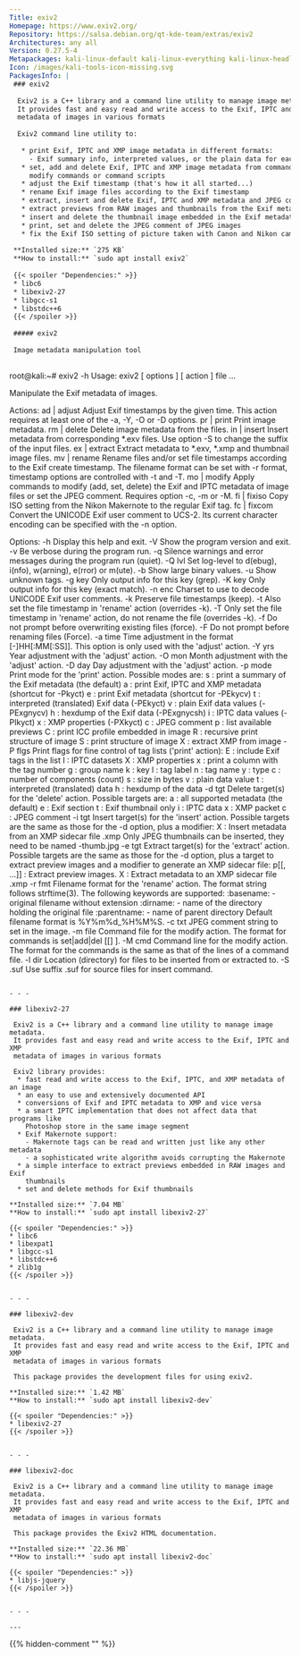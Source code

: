 ```yaml
---
Title: exiv2
Homepage: https://www.exiv2.org/
Repository: https://salsa.debian.org/qt-kde-team/extras/exiv2
Architectures: any all
Version: 0.27.5-4
Metapackages: kali-linux-default kali-linux-everything kali-linux-headless kali-linux-large kali-tools-forensics 
Icon: /images/kali-tools-icon-missing.svg
PackagesInfo: |
 ### exiv2
 
  Exiv2 is a C++ library and a command line utility to manage image metadata.
  It provides fast and easy read and write access to the Exif, IPTC and XMP
  metadata of images in various formats
   
  Exiv2 command line utility to:
   
   * print Exif, IPTC and XMP image metadata in different formats:
     - Exif summary info, interpreted values, or the plain data for each tag
   * set, add and delete Exif, IPTC and XMP image metadata from command line
     modify commands or command scripts
   * adjust the Exif timestamp (that's how it all started...)
   * rename Exif image files according to the Exif timestamp
   * extract, insert and delete Exif, IPTC and XMP metadata and JPEG comments
   * extract previews from RAW images and thumbnails from the Exif metadata
   * insert and delete the thumbnail image embedded in the Exif metadata
   * print, set and delete the JPEG comment of JPEG images
   * fix the Exif ISO setting of picture taken with Canon and Nikon cameras
 
 **Installed size:** `275 KB`  
 **How to install:** `sudo apt install exiv2`  
 
 {{< spoiler "Dependencies:" >}}
 * libc6 
 * libexiv2-27 
 * libgcc-s1 
 * libstdc++6 
 {{< /spoiler >}}
 
 ##### exiv2
 
 Image metadata manipulation tool
 
 ```
 root@kali:~# exiv2 -h
 Usage: exiv2 [ options ] [ action ] file ...
 
 Manipulate the Exif metadata of images.
 
 Actions:
   ad | adjust   Adjust Exif timestamps by the given time. This action
                 requires at least one of the -a, -Y, -O or -D options.
   pr | print    Print image metadata.
   rm | delete   Delete image metadata from the files.
   in | insert   Insert metadata from corresponding *.exv files.
                 Use option -S to change the suffix of the input files.
   ex | extract  Extract metadata to *.exv, *.xmp and thumbnail image files.
   mv | rename   Rename files and/or set file timestamps according to the
                 Exif create timestamp. The filename format can be set with
                 -r format, timestamp options are controlled with -t and -T.
   mo | modify   Apply commands to modify (add, set, delete) the Exif and
                 IPTC metadata of image files or set the JPEG comment.
                 Requires option -c, -m or -M.
   fi | fixiso   Copy ISO setting from the Nikon Makernote to the regular
                 Exif tag.
   fc | fixcom   Convert the UNICODE Exif user comment to UCS-2. Its current
                 character encoding can be specified with the -n option.
 
 Options:
    -h      Display this help and exit.
    -V      Show the program version and exit.
    -v      Be verbose during the program run.
    -q      Silence warnings and error messages during the program run (quiet).
    -Q lvl  Set log-level to d(ebug), i(nfo), w(arning), e(rror) or m(ute).
    -b      Show large binary values.
    -u      Show unknown tags.
    -g key  Only output info for this key (grep).
    -K key  Only output info for this key (exact match).
    -n enc  Charset to use to decode UNICODE Exif user comments.
    -k      Preserve file timestamps (keep).
    -t      Also set the file timestamp in 'rename' action (overrides -k).
    -T      Only set the file timestamp in 'rename' action, do not rename
            the file (overrides -k).
    -f      Do not prompt before overwriting existing files (force).
    -F      Do not prompt before renaming files (Force).
    -a time Time adjustment in the format [-]HH[:MM[:SS]]. This option
            is only used with the 'adjust' action.
    -Y yrs  Year adjustment with the 'adjust' action.
    -O mon  Month adjustment with the 'adjust' action.
    -D day  Day adjustment with the 'adjust' action.
    -p mode Print mode for the 'print' action. Possible modes are:
              s : print a summary of the Exif metadata (the default)
              a : print Exif, IPTC and XMP metadata (shortcut for -Pkyct)
              e : print Exif metadata (shortcut for -PEkycv)
              t : interpreted (translated) Exif data (-PEkyct)
              v : plain Exif data values (-PExgnycv)
              h : hexdump of the Exif data (-PExgnycsh)
              i : IPTC data values (-PIkyct)
              x : XMP properties (-PXkyct)
              c : JPEG comment
              p : list available previews
              C : print ICC profile embedded in image
              R : recursive print structure of image
              S : print structure of image
              X : extract XMP from image
    -P flgs Print flags for fine control of tag lists ('print' action):
              E : include Exif tags in the list
              I : IPTC datasets
              X : XMP properties
              x : print a column with the tag number
              g : group name
              k : key
              l : tag label
              n : tag name
              y : type
              c : number of components (count)
              s : size in bytes
              v : plain data value
              t : interpreted (translated) data
              h : hexdump of the data
    -d tgt  Delete target(s) for the 'delete' action. Possible targets are:
              a : all supported metadata (the default)
              e : Exif section
              t : Exif thumbnail only
              i : IPTC data
              x : XMP packet
              c : JPEG comment
    -i tgt  Insert target(s) for the 'insert' action. Possible targets are
            the same as those for the -d option, plus a modifier:
              X : Insert metadata from an XMP sidecar file <file>.xmp
            Only JPEG thumbnails can be inserted, they need to be named
            <file>-thumb.jpg
    -e tgt  Extract target(s) for the 'extract' action. Possible targets
            are the same as those for the -d option, plus a target to extract
            preview images and a modifier to generate an XMP sidecar file:
              p[<n>[,<m> ...]] : Extract preview images.
              X : Extract metadata to an XMP sidecar file <file>.xmp
    -r fmt  Filename format for the 'rename' action. The format string
            follows strftime(3). The following keywords are supported:
              :basename:   - original filename without extension
              :dirname:    - name of the directory holding the original file
              :parentname: - name of parent directory
            Default filename format is %Y%m%d_%H%M%S.
    -c txt  JPEG comment string to set in the image.
    -m file Command file for the modify action. The format for commands is
            set|add|del <key> [[<type>] <value>].
    -M cmd  Command line for the modify action. The format for the
            commands is the same as that of the lines of a command file.
    -l dir  Location (directory) for files to be inserted from or extracted to.
    -S .suf Use suffix .suf for source files for insert command.
 
 ```
 
 - - -
 
 ### libexiv2-27
 
  Exiv2 is a C++ library and a command line utility to manage image metadata.
  It provides fast and easy read and write access to the Exif, IPTC and XMP
  metadata of images in various formats
   
  Exiv2 library provides:
   * fast read and write access to the Exif, IPTC, and XMP metadata of an image
   * an easy to use and extensively documented API
   * conversions of Exif and IPTC metadata to XMP and vice versa
   * a smart IPTC implementation that does not affect data that programs like
     Photoshop store in the same image segment
   * Exif Makernote support:
     - Makernote tags can be read and written just like any other metadata
     - a sophisticated write algorithm avoids corrupting the Makernote
   * a simple interface to extract previews embedded in RAW images and Exif
     thumbnails
   * set and delete methods for Exif thumbnails
 
 **Installed size:** `7.04 MB`  
 **How to install:** `sudo apt install libexiv2-27`  
 
 {{< spoiler "Dependencies:" >}}
 * libc6 
 * libexpat1 
 * libgcc-s1 
 * libstdc++6 
 * zlib1g 
 {{< /spoiler >}}
 
 
 - - -
 
 ### libexiv2-dev
 
  Exiv2 is a C++ library and a command line utility to manage image metadata.
  It provides fast and easy read and write access to the Exif, IPTC and XMP
  metadata of images in various formats
   
  This package provides the development files for using exiv2.
 
 **Installed size:** `1.42 MB`  
 **How to install:** `sudo apt install libexiv2-dev`  
 
 {{< spoiler "Dependencies:" >}}
 * libexiv2-27 
 {{< /spoiler >}}
 
 
 - - -
 
 ### libexiv2-doc
 
  Exiv2 is a C++ library and a command line utility to manage image metadata.
  It provides fast and easy read and write access to the Exif, IPTC and XMP
  metadata of images in various formats
   
  This package provides the Exiv2 HTML documentation.
 
 **Installed size:** `22.36 MB`  
 **How to install:** `sudo apt install libexiv2-doc`  
 
 {{< spoiler "Dependencies:" >}}
 * libjs-jquery
 {{< /spoiler >}}
 
 
 - - -
 
---
```

{{% hidden-comment "<!--Do not edit anything above this line-->" %}}
